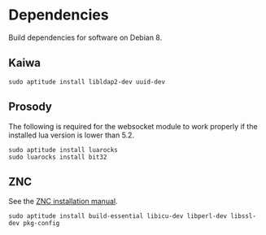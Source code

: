 # Dependencies
Build dependencies for software on Debian 8.

## Kaiwa

	sudo aptitude install libldap2-dev uuid-dev

## Prosody
The following is required for the websocket module to work properly if the installed lua version is lower than 5.2.

	sudo aptitude install luarocks
	sudo luarocks install bit32

## ZNC
See the [ZNC installation manual](http://wiki.znc.in/Installation#Debian "ZNC installation manual").

	sudo aptitude install build-essential libicu-dev libperl-dev libssl-dev pkg-config

